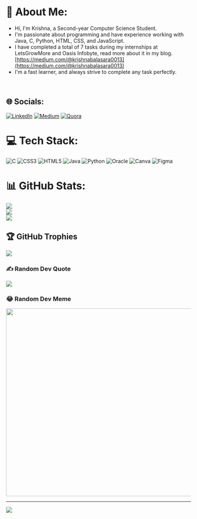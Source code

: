 # 💫 About Me:
- Hi, I'm Krishna, a Second-year Computer Science Student.
- I'm passionate about programming and have experience working with Java, C, Python, HTML, CSS, and JavaScript.
- I have completed a total of 7 tasks during my internships at LetsGrowMore and Oasis Infobyte, read more about it in my blog.[https://medium.com/@krishnabalasara0013](https://medium.com/@krishnabalasara0013)
- I'm a fast learner, and always strive to complete any task perfectly.

<br>


## 🌐 Socials:
[![LinkedIn](https://img.shields.io/badge/LinkedIn-%230077B5.svg?logo=linkedin&logoColor=white)](https://www.linkedin.com/in/krishna-balasara-a151a2223/) [![Medium](https://img.shields.io/badge/Medium-12100E?logo=medium&logoColor=white)](https://medium.com/@krishnabalasara0013) [![Quora](https://img.shields.io/badge/Quora-%23B92B27.svg?logo=Quora&logoColor=white)](https://www.quora.com/profile/Krishna-Balasara-1) 

# 💻 Tech Stack:
![C](https://img.shields.io/badge/c-%2300599C.svg?style=for-the-badge&logo=c&logoColor=white) ![CSS3](https://img.shields.io/badge/css3-%231572B6.svg?style=for-the-badge&logo=css3&logoColor=white) ![HTML5](https://img.shields.io/badge/html5-%23E34F26.svg?style=for-the-badge&logo=html5&logoColor=white) ![Java](https://img.shields.io/badge/java-%23ED8B00.svg?style=for-the-badge&logo=java&logoColor=white) ![Python](https://img.shields.io/badge/python-3670A0?style=for-the-badge&logo=python&logoColor=ffdd54) ![Oracle](https://img.shields.io/badge/Oracle-F80000?style=for-the-badge&logo=oracle&logoColor=white) ![Canva](https://img.shields.io/badge/Canva-%2300C4CC.svg?style=for-the-badge&logo=Canva&logoColor=white) 	![Figma](https://img.shields.io/badge/figma-%23F24E1E.svg?style=for-the-badge&logo=figma&logoColor=white)
# 📊 GitHub Stats:
![](https://github-readme-stats.vercel.app/api?username=KrishnaBalasara&theme=radical&hide_border=false&include_all_commits=true&count_private=true)<br/>
![](https://github-readme-streak-stats.herokuapp.com/?user=KrishnaBalasara&theme=radical&hide_border=false)<br/>
![](https://github-readme-stats.vercel.app/api/top-langs/?username=KrishnaBalasara&theme=radical&hide_border=false&include_all_commits=true&count_private=true&layout=compact)

## 🏆 GitHub Trophies
![](https://github-profile-trophy.vercel.app/?username=KrishnaBalasara&theme=radical&no-frame=false&no-bg=false&margin-w=4)

### ✍️ Random Dev Quote
![](https://quotes-github-readme.vercel.app/api?type=horizontal&theme=radical)

### 😂 Random Dev Meme
<img src="https://rm.up.railway.app/" width="512px"/>

---
[![](https://visitcount.itsvg.in/api?id=KrishnaBalasara&icon=0&color=0)](https://visitcount.itsvg.in)

<!-- Proudly created with GPRM ( https://gprm.itsvg.in ) -->





